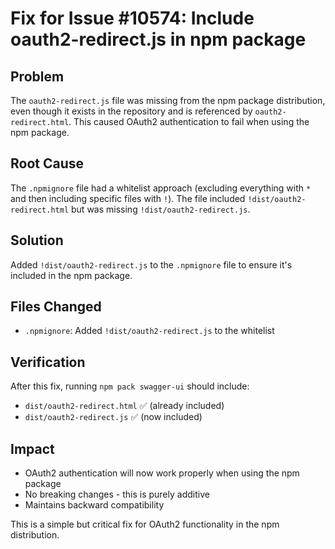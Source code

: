 # Fix for Issue #10574: Include oauth2-redirect.js in npm package

## Problem
The `oauth2-redirect.js` file was missing from the npm package distribution, even though it exists in the repository and is referenced by `oauth2-redirect.html`. This caused OAuth2 authentication to fail when using the npm package.

## Root Cause
The `.npmignore` file had a whitelist approach (excluding everything with `*` and then including specific files with `!`). The file included `!dist/oauth2-redirect.html` but was missing `!dist/oauth2-redirect.js`.

## Solution
Added `!dist/oauth2-redirect.js` to the `.npmignore` file to ensure it's included in the npm package.

## Files Changed
- `.npmignore`: Added `!dist/oauth2-redirect.js` to the whitelist

## Verification
After this fix, running `npm pack swagger-ui` should include:
- `dist/oauth2-redirect.html` ✅ (already included)
- `dist/oauth2-redirect.js` ✅ (now included)

## Impact
- OAuth2 authentication will now work properly when using the npm package
- No breaking changes - this is purely additive
- Maintains backward compatibility

This is a simple but critical fix for OAuth2 functionality in the npm distribution.